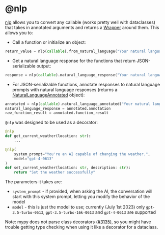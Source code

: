# @nlp

[nlp](openai_functions.nlp) allows you to convert any callable (works pretty well with dataclasses) that takes in annotated arguments and returns a [Wrapper](openai_functions.Wrapper) around them. This allows you to:

- Call a function or initialize an object:

```python
return_value = nlp(callable).from_natural_language("Your natural language input")
```

- Get a natural language response for the functions that return JSON-serializable output:

```python
response = nlp(callable).natural_language_response("Your natural language input")
```

- For JSON-serializable functions, annotate responses to natural language prompts with natural language responses (returns a [NaturalLanguageAnnotated](openai_functions.NaturalLanguageAnnotated) object):

```python
annotated = nlp(callable).natural_language_annotated("Your natural language input")
natural_language_response = annotated.annotation
raw_function_result = annotated.function_result
```

`@nlp` was designed to be used as a decorator:

```python
@nlp
def get_current_weather(location: str):
    ...

@nlp(
    system_prompt="You're an AI capable of changing the weather.",
    model="gpt-4-0613"
)
def set_current_weather(location: str, description: str):
    return "Set the weather successfully"
```

The parameters it takes are:

- `system_prompt` - if provided, when asking the AI, the conversation will start with this system prompt, letting you modify the behavior of the model
- `model` - this is just the model to use; currently (July 1st 2023) only `gpt-3.5-turbo-0613`, `gpt-3.5-turbo-16k-0613` and `gpt-4-0613` are supported

Note: mypy does not parse class decorators ([#3135](https://github.com/python/mypy/issues/3135)), so you might have trouble getting type checking when using it like a decorator for a dataclass.
